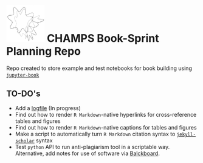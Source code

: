 # <img src="demo/champsbook/content/images/logo/champs_logo.jpg" width=100 /> CHAMPS Book-Sprint Planning Repo

Repo created to store example and test notebooks for book building using [`jupyter-book`](https://github.com/jupyter/jupyter-book) 
 


## TO-DO's


* Add a [logfile](https://github.com/github-changelog-generator/github-changelog-generator) (In progress)
* Find out how to render `R Markdown`-native hyperlinks for cross-reference tables and figures 
* Find out how to render `R Markdown`-native captions for tables and figures
* Make a script to automatically turn `R Markdown` citation syntax to [`jekyll-scholar`](https://github.com/inukshuk/jekyll-scholar) syntax
* Test `python` API to run anti-plagiarism tool in a scriptable way. Alternative, add notes for use of software via [Balckboard](https://www.ole.bris.ac.uk/). 
